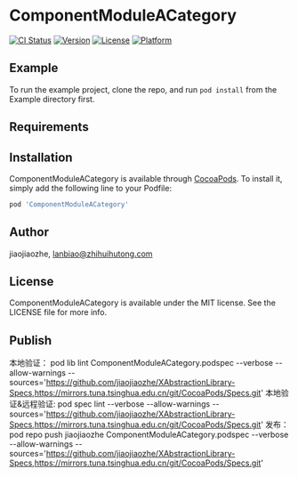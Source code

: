 # ComponentModuleACategory

[![CI Status](https://img.shields.io/travis/jiaojiaozhe/ComponentModuleACategory.svg?style=flat)](https://travis-ci.org/jiaojiaozhe/ComponentModuleACategory)
[![Version](https://img.shields.io/cocoapods/v/ComponentModuleACategory.svg?style=flat)](https://cocoapods.org/pods/ComponentModuleACategory)
[![License](https://img.shields.io/cocoapods/l/ComponentModuleACategory.svg?style=flat)](https://cocoapods.org/pods/ComponentModuleACategory)
[![Platform](https://img.shields.io/cocoapods/p/ComponentModuleACategory.svg?style=flat)](https://cocoapods.org/pods/ComponentModuleACategory)

## Example

To run the example project, clone the repo, and run `pod install` from the Example directory first.

## Requirements

## Installation

ComponentModuleACategory is available through [CocoaPods](https://cocoapods.org). To install
it, simply add the following line to your Podfile:

```ruby
pod 'ComponentModuleACategory'
```

## Author

jiaojiaozhe, lanbiao@zhihuihutong.com

## License

ComponentModuleACategory is available under the MIT license. See the LICENSE file for more info.


## Publish
本地验证： pod lib lint ComponentModuleACategory.podspec --verbose --allow-warnings --sources='https://github.com/jiaojiaozhe/XAbstractionLibrary-Specs,https://mirrors.tuna.tsinghua.edu.cn/git/CocoaPods/Specs.git'
本地验证&远程验证: pod spec lint --verbose --allow-warnings --sources='https://github.com/jiaojiaozhe/XAbstractionLibrary-Specs,https://mirrors.tuna.tsinghua.edu.cn/git/CocoaPods/Specs.git'
发布：pod repo push jiaojiaozhe ComponentModuleACategory.podspec  --verbose --allow-warnings --sources='https://github.com/jiaojiaozhe/XAbstractionLibrary-Specs,https://mirrors.tuna.tsinghua.edu.cn/git/CocoaPods/Specs.git'
